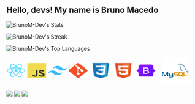 ## Hello, devs! My name is Bruno Macedo
 
![BrunoM-Dev's Stats](https://github-readme-stats.vercel.app/api?username=BrunoM-Dev&theme=blue-green&show_icons=true&hide_border=false&count_private=true)

![BrunoM-Dev's Streak](https://github-readme-streak-stats.herokuapp.com/?user=BrunoM-Dev&theme=blue-green&hide_border=false)

![BrunoM-Dev's Top Languages](https://github-readme-stats.vercel.app/api/top-langs/?username=BrunoM-Dev&theme=blue-green&show_icons=true&hide_border=false&layout=compact)

<div>
   <img align="center" alt="REACT" height="40" width="50" src="https://github.com/devicons/devicon/blob/master/icons/react/react-original.svg">
   <img align="center" alt="JS" height="40" width="50" src="https://github.com/devicons/devicon/blob/master/icons/javascript/javascript-original.svg">
   <img align="center" alt="TAILWIND CSS" height="40" width="50" src="https://github.com/devicons/devicon/blob/master/icons/tailwindcss/tailwindcss-original.svg">
   <img align="center" alt="Git" height="40" width="50" src="https://github.com/devicons/devicon/blob/master/icons/git/git-original.svg">
   <img align="center" alt="CSS" height="40" width="50" hspace="5" src="https://raw.githubusercontent.com/devicons/devicon/master/icons/css3/css3-original.svg">
   <img align="center" alt="HTML" height="40" width="50" src="https://raw.githubusercontent.com/devicons/devicon/master/icons/html5/html5-original.svg">
   <img align="center" alt="BOOTSTRAP" height="40" width="50" hspace="5" src="https://github.com/devicons/devicon/blob/master/icons/bootstrap/bootstrap-original.svg">
   <img align="center" alt="MySQL" height="70" hspace="8" src="https://github.com/devicons/devicon/blob/master/icons/mysql/mysql-original-wordmark.svg">
</div>

<br> 

<div> 
  <a href="https://instagram.com/eo_buno"  target="_blank">
     <img src="https://img.shields.io/badge/-Instagram-%23E4405F?style=for-the-badge&logo=instagram&logoColor=white">
  </a>
   
  <a href="https://www.linkedin.com/in/bruno-macedo-dev/" target="_blank">
     <img src="https://img.shields.io/badge/-LinkedIn-%230077B5?style=for-the-badge&logo=linkedin&logoColor=white">
  </a> 
   
  <a href="mailto:devbrunomacedo@gmail.com"  target="_blank">
     <img src="https://img.shields.io/badge/-Gmail-%23333?style=for-the-badge&logo=gmail&logoColor=lightred">
  </a> 
</div>
